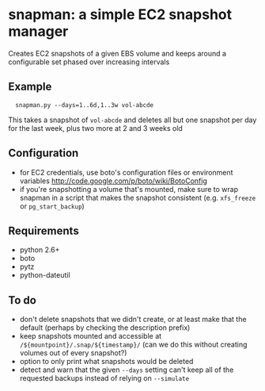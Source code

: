snapman: a simple EC2 snapshot manager
======================================

Creates EC2 snapshots of a given EBS volume and keeps around a
configurable set phased over increasing intervals

Example
--------

      snapman.py --days=1..6d,1..3w vol-abcde

This takes a snapshot of `vol-abcde` and deletes all but one snapshot
per day for the last week, plus two more at 2 and 3 weeks old

Configuration
-------------

* for EC2 credentials, use boto's configuration files or environment
  variables <http://code.google.com/p/boto/wiki/BotoConfig>
* if you're snapshotting a volume that's mounted, make sure to wrap
  snapman in a script that makes the snapshot consistent (e.g.
  `xfs_freeze` or `pg_start_backup`)

Requirements
------------

* python 2.6+
* boto
* pytz
* python-dateutil

To do
-----

* don't delete snapshots that we didn't create, or at least make
  that the default (perhaps by checking the description prefix)
* keep snapshots mounted and accessible at
  `/${mountpoint}/.snap/${timestamp}/` (can we do this without
  creating volumes out of every snapshot?)
* option to only print what snapshots would be deleted
* detect and warn that the given `--days` setting can't keep all
  of the requested backups instead of relying on `--simulate`

